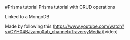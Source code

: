 #Prisma tutorial
Prisma tutorial with CRUD operations

Linked to a MongoDB

Made by following this (https://www.youtube.com/watch?v=CYH04BJzamo&ab_channel=TraversyMedia)[video]
